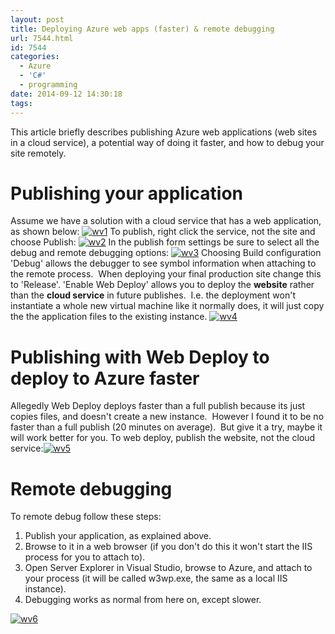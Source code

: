 ```yaml
---
layout: post
title: Deploying Azure web apps (faster) & remote debugging
url: 7544.html
id: 7544
categories:
  - Azure
  - 'C#'
  - programming
date: 2014-09-12 14:30:18
tags:
---
```


This article briefly describes publishing Azure web applications (web sites in a cloud service), a potential way of doing it faster, and how to debug your site remotely.

Publishing your application
===========================

Assume we have a solution with a cloud service that has a web application, as shown below: [![wv1](http://richardcooke.info/wp-content/uploads/2014/09/wv1.png)](http://richardcooke.info/wp-content/uploads/2014/09/wv1.png) To publish, right click the service, not the site and choose Publish: [![wv2](http://richardcooke.info/wp-content/uploads/2014/09/wv2.png)](http://richardcooke.info/wp-content/uploads/2014/09/wv2.png) In the publish form settings be sure to select all the debug and remote debugging options: [![wv3](http://richardcooke.info/wp-content/uploads/2014/09/wv3.png)](http://richardcooke.info/wp-content/uploads/2014/09/wv3.png) Choosing Build configuration 'Debug' allows the debugger to see symbol information when attaching to the remote process.  When deploying your final production site change this to 'Release'. 'Enable Web Deploy' allows you to deploy the **website** rather than the **cloud service** in future publishes.  I.e. the deployment won't instantiate a whole new virtual machine like it normally does, it will just copy the the application files to the existing instance. [![wv4](http://richardcooke.info/wp-content/uploads/2014/09/wv4.png)](http://richardcooke.info/wp-content/uploads/2014/09/wv4.png)

Publishing with Web Deploy to deploy to Azure faster
====================================================

Allegedly Web Deploy deploys faster than a full publish because its just copies files, and doesn't create a new instance.  However I found it to be no faster than a full publish (20 minutes on average).  But give it a try, maybe it will work better for you. To web deploy, publish the website, not the cloud service:[![wv5](http://richardcooke.info/wp-content/uploads/2014/09/wv5.png)](http://richardcooke.info/wp-content/uploads/2014/09/wv5.png)

Remote debugging
================

To remote debug follow these steps:

1.  Publish your application, as explained above.
2.  Browse to it in a web browser (if you don't do this it won't start the IIS process for you to attach to).
3.  Open Server Explorer in Visual Studio, browse to Azure, and attach to your process (it will be called w3wp.exe, the same as a local IIS instance).
4.  Debugging works as normal from here on, except slower.

[![wv6](http://richardcooke.info/wp-content/uploads/2014/09/wv6.png)](http://richardcooke.info/wp-content/uploads/2014/09/wv6.png)